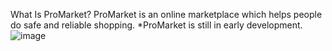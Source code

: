 What Is ProMarket?
ProMarket is an online marketplace which helps people do safe and reliable shopping.
                *ProMarket is still in early development.
![image](https://github.com/user-attachments/assets/dfe8560f-18c2-442c-965d-a9a870230309)
